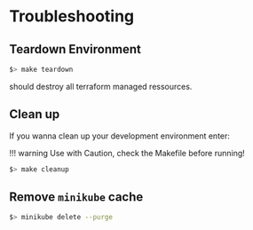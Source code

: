 # Troubleshooting

## Teardown Environment

```bash
$> make teardown
```

should destroy all terraform managed ressources.

## Clean up
If you wanna clean up your development environment enter:

!!! warning
        Use with Caution, check the Makefile before running!

```bash
$> make cleanup
```

## Remove `minikube` cache

```bash
$> minikube delete --purge
```
